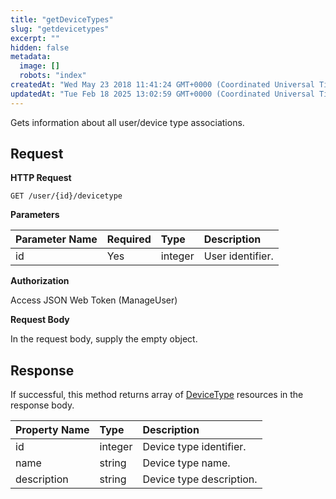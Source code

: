 ```yaml
---
title: "getDeviceTypes"
slug: "getdevicetypes"
excerpt: ""
hidden: false
metadata: 
  image: []
  robots: "index"
createdAt: "Wed May 23 2018 11:41:24 GMT+0000 (Coordinated Universal Time)"
updatedAt: "Tue Feb 18 2025 13:02:59 GMT+0000 (Coordinated Universal Time)"
---
```

Gets information about all user/device type associations.

## Request

**HTTP Request**

```text
GET /user/{id}/devicetype
```

**Parameters**

| Parameter Name | Required | Type    | Description      |
| :------------- | :------- | :------ | :--------------- |
| id             | Yes      | integer | User identifier. |

**Authorization**

Access JSON Web Token (ManageUser)

**Request Body**

In the request body, supply the empty object.

## Response

If successful, this method returns array of [DeviceType](doc:devicetype) resources in the response body.

| Property Name | Type    | Description              |
| :------------ | :------ | :----------------------- |
| id            | integer | Device type identifier.  |
| name          | string  | Device type name.        |
| description   | string  | Device type description. |
